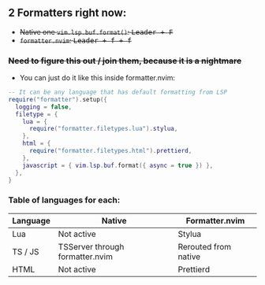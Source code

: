 ## 2 Formatters right now: 
- ~~Native one `vim.lsp.buf.format()`: <kbd>Leader + F</kbd>~~
- ~~`formatter.nvim`: <kbd>Leader + f + f</kbd>~~

### ~~Need to figure this out / join them, because it is a nightmare~~
- You can just do it like this inside formatter.nvim:
```lua
-- It can be any language that has default formatting from LSP
require("formatter").setup({
  logging = false,
  filetype = {
    lua = {
      require("formatter.filetypes.lua").stylua,
    },
    html = {
      require("formatter.filetypes.html").prettierd,
    },
    javascript = { vim.lsp.buf.format({ async = true }) },
  },
}
```
### Table of languages for each:

|  Language |              Native              | Formatter.nvim        |
| --------- | -------------------------------- | ---------------       |
|  Lua      | Not active                       | Stylua                |
|  TS / JS  | TSServer through formatter.nvim  | Rerouted from native  |
|  HTML     | Not active                       | Prettierd             |

